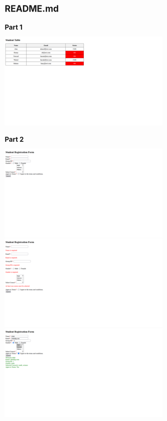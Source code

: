 # README.md

## Part 1

 ![Alt text](<Screenshot (47).png>)

## Part 2

 ![Alt text](<Screenshot (48).png>) ![Alt text](<Screenshot (49).png>)![FORM DATA](<Screenshot (50).png>)


